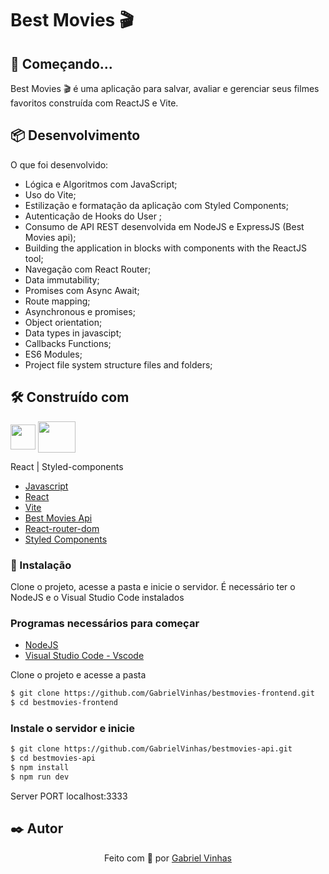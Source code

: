 # Best Movies 🎬 

## 🚀 Começando...

Best Movies 🎬 é uma aplicação para salvar, avaliar e gerenciar seus filmes favoritos construída com ReactJS e Vite.

## 📦 Desenvolvimento

O que foi desenvolvido:

- Lógica e Algoritmos com JavaScript;
- Uso do Vite;
- Estilização e formatação da aplicação com Styled Components;
- Autenticação de Hooks do User ;
- Consumo de API REST desenvolvida em NodeJS e ExpressJS (Best Movies api);
- Building the application in blocks with components with the ReactJS tool;
- Navegação com React Router;
- Data immutability;
- Promises com Async Await;
- Route mapping;
- Asynchronous e promises;
- Object orientation;
- Data types in javascipt;
- Callbacks Functions;
- ES6 Modules;
- Project file system structure files and folders;

## 🛠️ Construído com

<img align="center" height="40" width="40" src="https://cdn.worldvectorlogo.com/logos/react-2.svg"> <img align="center" height="50" width="60" src="https://cdn.worldvectorlogo.com/logos/styled-components-1.svg">

React | Styled-components

- [Javascript](https://developer.mozilla.org/pt-BR/docs/Web/JavaScript)
- [React](https://reactjs.org)
- [Vite](https://vitejs.dev/)
- [Best Movies Api](https://github.com/GabrielVinhas/bestmovies-api)
- [React-router-dom](https://reactrouter.com/web/guides/quick-start)
- [Styled Components](https://styled-components.com/)

### 🔧 Instalação

Clone o projeto, acesse a pasta e inicie o servidor. 
É necessário ter o NodeJS e o Visual Studio Code instalados

### Programas necessários para começar

- [NodeJS](https://nodejs.org/en/)
- [Visual Studio Code - Vscode](https://code.visualstudio.com/)
  
Clone o projeto e acesse a pasta

```bash
$ git clone https://github.com/GabrielVinhas/bestmovies-frontend.git
$ cd bestmovies-frontend
```

### Instale o servidor e inicie

```bash
$ git clone https://github.com/GabrielVinhas/bestmovies-api.git
$ cd bestmovies-api
$ npm install
$ npm run dev
```
Server PORT localhost:3333

## ✒️ Autor

<p align="center">Feito com 💜 por <a href="https://www.linkedin.com/in/gabrielvinhas">Gabriel Vinhas</a></p>
